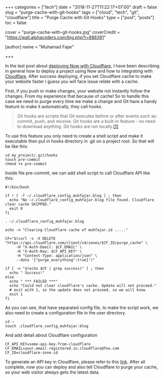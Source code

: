 +++
categories = ["tech"]
date = "2018-11-27T11:22:17+07:00"
draft = false
slug = "purge-cache-with-git-hooks"
tags = ["cloud", "tech", "git", "cloudflare"]
title = "Purge Cache with Git Hooks"
type = ["post", "posts"]
toc = false

cover = "purge-cache-with-git-hooks.jpg"
coverCredit = "https://wall.alphacoders.com/big.php?i=888391"

[author]
  name = "Muhamad Fajar"

+++

In the last post about [deploying Now with Cloudflare][deploy], I have been describing in general how to deploy a project using Now and how to integrating with [Cloudflare][cloudflare]. After success deploying, if you set Cloudflare cache to make your website faster I guess you will face issue relate with a cache.

First, if you push or make changes, your website not instantly follow the changes. From my experience that because of cache! So to handle this case we need to purge every time we make a change and Git have a handy feature to make it automatically, they call hooks.

> Git hooks are scripts that Git executes before or after events such
> as: commit, push, and receive. Git hooks are a built-in feature - no
> need to download anything. Git hooks are run locally.[[1]][git-hook]

To use this feature you only need to create a shell script and make it executable then put in hooks directory in .git on a project root. So that will be like this:

```shell
cd my_project/.git/hooks
touch pre-commit
chmod +x pre-commit
```

Inside file pre-commit, we can add shell script to call Cloudflare API like this:

```shell
#!/bin/bash

if ! [ -f ~/.cloudflare_config_muhfajar.blog ] ; then
  echo "No ~/.cloudflare_config_muhfajar.blog file found. Cloudflare clear cache SKIPPED."
  exit 0
fi

. ~/.cloudflare_config_muhfajar.blog

echo -n "Clearing Cloudflare cache of muhfajar.id ....."

CF="$(curl -s -X DELETE "https://api.cloudflare.com/client/v4/zones/$CF_ID/purge_cache" \
     -H "X-Auth-Email: $CF_EMAIL" \
     -H "X-Auth-Key: $CF_API_KEY" \
     -H "Content-Type: application/json" \
     --data '{"purge_everything":true}')"

if [ -n "$(echo $CF | grep success)" ] ; then
  echo " Success!"
else
  echo " *** FAILED ***"
  echo "Could not clear cloudflare's cache. Update will not proceed."
  # exit with 1, so the update does not proceed, so we will know
  exit 1
fi
```

As you can see, that have separated config file, to make the script work, we also need to create a configuration file in the user directory.

```shell
cd ~
touch .cloudflare_config_muhfajar.blog
```

And add detail about Cloudflare configuration

```text
CF_API_KEY=some-api-key-from-cloudflare
CF_EMAIL=your.email.registered.in.cloudflare@foo.com
CF_ID=cloudflare-zone-id
```

To generate an API key in Cloudflare, please refer to this [link][token]. After all complete, now you can deploy and also tell Cloudflare to purge your cache, so your web visitor always gets the latest data.

[deploy]: https://muhfajar.blog/posts/deploying-now-with-cloudflare/
[cloudflare]: https://www.cloudflare.com/
[git-hook]: https://githooks.com/
[token]: https://developers.cloudflare.com/api/tokens/create
